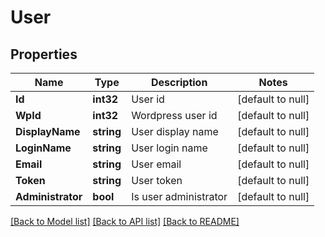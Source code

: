 # User

## Properties
Name | Type | Description | Notes
------------ | ------------- | ------------- | -------------
**Id** | **int32** | User id | [default to null]
**WpId** | **int32** | Wordpress user id | [default to null]
**DisplayName** | **string** | User display name | [default to null]
**LoginName** | **string** | User login name | [default to null]
**Email** | **string** | User email | [default to null]
**Token** | **string** | User token | [default to null]
**Administrator** | **bool** | Is user administrator | [default to null]

[[Back to Model list]](../README.md#documentation-for-models) [[Back to API list]](../README.md#documentation-for-api-endpoints) [[Back to README]](../README.md)


